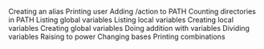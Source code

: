 Creating an alias
Printing user
Adding /action to PATH
Counting directories in PATH
Listing global variables
Listing local variables
Creating local variables
Creating global variables
Doing addition with variables
Dividing variables
Raising to power
Changing bases
Printing combinations
